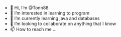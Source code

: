 - 👋 Hi, I’m @Tonn88
- 👀 I’m interested in learning to program
- 🌱 I’m currently learning java and databases
- 💞️ I’m looking to collaborate on anything that I know
- 📫 How to reach me ...

<!---
Tonn88/Tonn88 is a ✨ special ✨ repository because its `README.md` (this file) appears on your GitHub profile.
You can click the Preview link to take a look at your changes.
--->
